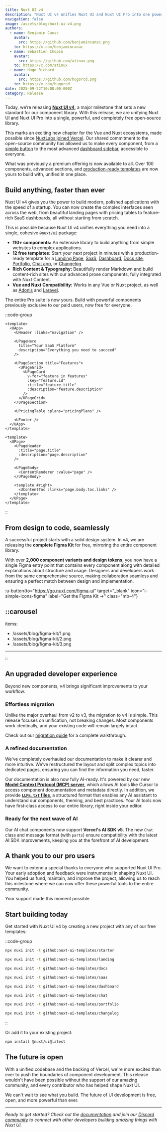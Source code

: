 ```yaml
---
title: Nuxt UI v4
description: "Nuxt UI v4 unifies Nuxt UI and Nuxt UI Pro into one powerful, completely free library. With over 110 components, 12 templates, and a comprehensive Figma kit, all of this is available for free."
navigation: false
image: /assets/blog/nuxt-ui-v4.png
authors:
  - name: Benjamin Canac
    avatar:
      src: https://github.com/benjamincanac.png
    to: https://x.com/benjamincanac
  - name: Sébastien Chopin
    avatar:
      src: https://github.com/atinux.png
    to: https://x.com/atinux
  - name: Hugo Richard
    avatar:
      src: https://github.com/hugorcd.png
    to: https://x.com/hugorcd__
date: 2025-09-22T10:00:00.000Z
category: Release
---
```


Today, we’re releasing [**Nuxt UI v4**](https://ui.nuxt.com), a major milestone that sets a new standard for our component library. With this release, we are unifying Nuxt UI and Nuxt UI Pro into a single, powerful, and completely free open-source library.

This marks an exciting new chapter for the Vue and Nuxt ecosystems, made possible since [NuxtLabs joined Vercel](https://nuxtlabs.com). Our shared commitment to the open-source community has allowed us to make every component, from a [simple button](https://ui4.nuxt.com/docs/components/button) to the most advanced [dashboard sidebar](https://ui4.nuxt.com/docs/components/dashboard-sidebar), accessible to everyone.

What was previously a premium offering is now available to all. Over 100 components, advanced sections, and [production-ready templates](https://ui.nuxt.com/templates) are now yours to build with, unified in one place.

## Build anything, faster than ever

Nuxt UI v4 gives you the power to build modern, polished applications with the speed of a startup. You can now create the complex interfaces seen across the web, from beautiful landing pages with pricing tables to feature-rich SaaS dashboards, all without starting from scratch.

This is possible because Nuxt UI v4 unifies everything you need into a single, cohesive `@nuxt/ui` package:

- **110+ components:** An extensive library to build anything from simple websites to complex applications.
- **12 free templates:** Start your next project in minutes with a production-ready template for a [Landing Page](https://landing-template.nuxt.dev), [SaaS](https://saas-template.nuxt.dev), [Dashboard](https://dashboard-template.nuxt.dev), [Docs site](https://docs-template.nuxt.dev), [Portfolio](https://portfolio-template.nuxt.dev), [Chat app](https://chat-template.nuxt.dev), or [Changelog](https://changelog-template.nuxt.dev).
- **Rich Content & Typography:** Beautifully render Markdown and build content-rich sites with our advanced prose components, fully integrated with Nuxt Content.
- **Vue and Nuxt Compatibility:** Works in any Vue or Nuxt project, as well as [Adonis](https://github.com/nuxt-ui-templates/starter-adonis) and [Laravel](https://github.com/nuxt-ui-templates/starter-laravel).

The entire Pro suite is now yours. Build with powerful components previously exclusive to our paid users, now free for everyone.

::code-group

```vue [Landing Page]
<template>
  <UApp>
    <UHeader :links="navigation" />

    <UPageHero
      title="Your SaaS Platform"
      description="Everything you need to succeed"
    />

    <UPageSection title="Features">
      <UPageGrid>
        <UPageCard
          v-for="feature in features"
          :key="feature.id"
          :title="feature.title"
          :description="feature.description"
        />
      </UPageGrid>
    </UPageSection>

    <UPricingTable :plans="pricingPlans" />

    <UFooter />
  </UApp>
</template>
```

```vue [Documentation]
<template>
  <UPage>
    <UPageHeader
      :title="page.title"
      :description="page.description"
    />

    <UPageBody>
      <ContentRenderer :value="page" />
    </UPageBody>

    <template #right>
      <UContentToc :links="page.body.toc.links" />
    </template>
  </UPage>
</template>
```

::

## From design to code, seamlessly

A successful project starts with a solid design system. In v4, we are releasing the **complete Figma Kit** for free, mirroring the entire component library.

With over **2,000 component variants and design tokens**, you now have a single Figma entry point that contains every component along with detailed explanations about structure and usage. Designers and developers work from the same comprehensive source, making collaboration seamless and ensuring a perfect match between design and implementation.

:u-button{to="https://go.nuxt.com/figma-ui" target="_blank" icon="i-simple-icons-figma" label="Get the Figma Kit →" class="mb-4"}

::carousel
---
items:
  - /assets/blog/figma-kit/1.png
  - /assets/blog/figma-kit/2.png
  - /assets/blog/figma-kit/3.png
---
::

## An upgraded developer experience

Beyond new components, v4 brings significant improvements to your workflow.

### Effortless migration

Unlike the major overhaul from v2 to v3, the migration to v4 is simple. This release focuses on unification, not breaking changes. Most components work identically, and your existing code will remain largely intact.

Check out our [migration guide](https://ui.nuxt.com/getting-started/migration/v4) for a complete walkthrough.

### A refined documentation

We've completely overhauled our documentation to make it clearer and more intuitive. We’ve restructured the layout and split complex topics into dedicated pages, ensuring you can find the information you need, faster.

Our documentation is also now fully AI-ready. It's powered by our new **[Model Context Protocol (MCP) server](https://ui4.nuxt.com/docs/getting-started/ai/mcp)**, which allows AI tools like Cursor to access component documentation and metadata directly. In addition, we provide **[`LLMs.txt` files](https://ui4.nuxt.com/docs/getting-started/ai/llms-txt)**, a structured format that enables any AI assistant to understand our components, theming, and best practices. Your AI tools now have first-class access to our entire library, right inside your editor.

### Ready for the next wave of AI

Our AI chat components now support **Vercel's AI SDK v5**. The new `Chat` class and message format (with `parts`) ensure compatibility with the latest AI SDK improvements, keeping you at the forefront of AI development.

## A thank you to our pro users

We want to extend a special thanks to everyone who supported Nuxt UI Pro. Your early adoption and feedback were instrumental in shaping Nuxt UI. You helped us fund, maintain, and improve the project, allowing us to reach this milestone where we can now offer these powerful tools to the entire community.

Your support made this moment possible.

## Start building today

Get started with Nuxt UI v4 by creating a new project with any of our free templates:

::code-group

```bash [Starter]
npx nuxi init -t github:nuxt-ui-templates/starter
```

```bash [Landing]
npx nuxi init -t github:nuxt-ui-templates/landing
```

```bash [Docs]
npx nuxi init -t github:nuxt-ui-templates/docs
```

```bash [SaaS]
npx nuxi init -t github:nuxt-ui-templates/saas
```

```bash [Dashboard]
npx nuxi init -t github:nuxt-ui-templates/dashboard
```

```bash [Chat]
npx nuxi init -t github:nuxt-ui-templates/chat
```

```bash [Portfolio]
npx nuxi init -t github:nuxt-ui-templates/portfolio
```

```bash [Changelog]
npx nuxi init -t github:nuxt-ui-templates/changelog
```

::

Or add it to your existing project:

```bash
npm install @nuxt/ui@latest
```

## The future is open

With a unified codebase and the backing of Vercel, we're more excited than ever to push the boundaries of component development. This release wouldn't have been possible without the support of our amazing community, and every contributor who has helped shape Nuxt UI.

We can't wait to see what you build. The future of UI development is free, open, and more powerful than ever.

---

*Ready to get started? Check out the [documentation](https://ui.nuxt.com) and join our [Discord community](https://discord.nuxt.com) to connect with other developers building amazing things with Nuxt UI.*
